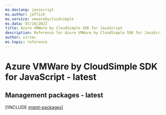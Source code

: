 ```yaml
---
ms.devlang: javascript
ms.author: jeffish
ms.service: vmwarebycloudsimple
ms.data: 07/19/2022
title: Azure VMWare by CloudSimple SDK for JavaScript
description: Reference for Azure VMWare by CloudSimple SDK for JavaScript
author: xirzec
ms.topic: reference
---
```

# Azure VMWare by CloudSimple SDK for JavaScript - latest

## Management packages - latest
[!INCLUDE [mgmt-packages](vmware-by-cloudsimple-mgmt-index.md)]
